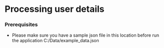 # Processing user details 


### Prerequisites
- Please make sure you have a sample json file in this location before run the application 
	C:/Data/example_data.json